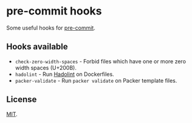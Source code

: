 # pre-commit hooks

Some useful hooks for [pre-commit](https://pre-commit.com/).

## Hooks available

- `check-zero-width-spaces` - Forbid files which have one or more zero width spaces (U+200B).
- `hadolint` - Run [Hadolint](https://github.com/hadolint/hadolint) on Dockerfiles.
- `packer-validate` - Run `packer validate` on Packer template files.

## License

[MIT](LICENSE).
